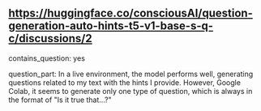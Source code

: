 ## https://huggingface.co/consciousAI/question-generation-auto-hints-t5-v1-base-s-q-c/discussions/2

contains_question: yes

question_part:
In a live environment, the model performs well, generating questions related to my text with the hints I provide. However, Google Colab, it seems to generate only one type of question, which is always in the format of "Is it true that...?"